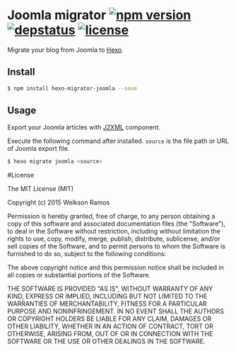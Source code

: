 # Joomla migrator [![npm version](https://img.shields.io/npm/v/hexo-migrator-joomla.svg)](https://www.npmjs.com/package/hexo-migrator-joomla) [![depstatus](https://img.shields.io/david/welksonramos/hexo-migrator-joomla.svg)](https://david-dm.org/welksonramos/hexo-migrator-joomla) [![license](https://img.shields.io/npm/l/hexo-migrator-joomla.svg?style=flat)](https://raw.github.com/welksonramos/hexo-migrator-joomla/blob/master/LICENSE)

Migrate your blog from Joomla to [Hexo].

## Install

``` bash
$ npm install hexo-migrator-joomla --save
```

## Usage

Export your Joomla articles with [J2XML](http://extensions.joomla.org/extensions/migration-a-conversion/data-import-a-export/12816?qh=YToxOntpOjA7czo1OiJqMnhtbCI7fQ%3D%3D) component.

Execute the following command after installed. `source` is the file path or URL of Joomla export file.

``` bash
$ hexo migrate joomla <source>
```

[Hexo]: http://zespia.tw/hexo

#License

The MIT License (MIT)

Copyright (c) 2015 Welkson Ramos

Permission is hereby granted, free of charge, to any person obtaining a copy
of this software and associated documentation files (the "Software"), to deal
in the Software without restriction, including without limitation the rights
to use, copy, modify, merge, publish, distribute, sublicense, and/or sell
copies of the Software, and to permit persons to whom the Software is
furnished to do so, subject to the following conditions:

The above copyright notice and this permission notice shall be included in all
copies or substantial portions of the Software.

THE SOFTWARE IS PROVIDED "AS IS", WITHOUT WARRANTY OF ANY KIND, EXPRESS OR
IMPLIED, INCLUDING BUT NOT LIMITED TO THE WARRANTIES OF MERCHANTABILITY,
FITNESS FOR A PARTICULAR PURPOSE AND NONINFRINGEMENT. IN NO EVENT SHALL THE
AUTHORS OR COPYRIGHT HOLDERS BE LIABLE FOR ANY CLAIM, DAMAGES OR OTHER
LIABILITY, WHETHER IN AN ACTION OF CONTRACT, TORT OR OTHERWISE, ARISING FROM,
OUT OF OR IN CONNECTION WITH THE SOFTWARE OR THE USE OR OTHER DEALINGS IN THE
SOFTWARE.